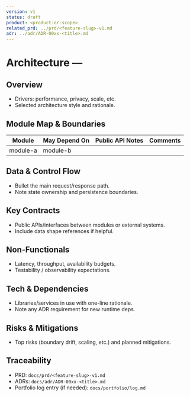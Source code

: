```yaml
---
version: v1
status: draft
product: <product-or-scope>
related_prd: ../prd/<feature-slug>-v1.md
adr: ../adr/ADR-00xx-<title>.md
---
```


# Architecture — <Product or Scope>

## Overview
- Drivers: performance, privacy, scale, etc.
- Selected architecture style and rationale.

## Module Map & Boundaries
| Module | May Depend On | Public API Notes | Comments |
| --- | --- | --- | --- |
| module-a | module-b | | |

## Data & Control Flow
- Bullet the main request/response path.
- Note state ownership and persistence boundaries.

## Key Contracts
- Public APIs/interfaces between modules or external systems.
- Include data shape references if helpful.

## Non-Functionals
- Latency, throughput, availability budgets.
- Testability / observability expectations.

## Tech & Dependencies
- Libraries/services in use with one-line rationale.
- Note any ADR requirement for new runtime deps.

## Risks & Mitigations
- Top risks (boundary drift, scaling, etc.) and planned mitigations.

## Traceability
- PRD: `docs/prd/<feature-slug>-v1.md`
- ADRs: `docs/adr/ADR-00xx-<title>.md`
- Portfolio log entry (if needed): `docs/portfolio/log.md`
